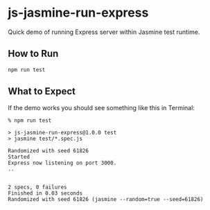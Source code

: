 # js-jasmine-run-express
Quick demo of running Express server within Jasmine test runtime.

## How to Run

```sh
npm run test
```
## What to Expect

If the demo works you should see something like this in Terminal:

```
% npm run test

> js-jasmine-run-express@1.0.0 test
> jasmine test/*.spec.js

Randomized with seed 61826
Started
Express now listening on port 3000.
..


2 specs, 0 failures
Finished in 0.03 seconds
Randomized with seed 61826 (jasmine --random=true --seed=61826)
```
